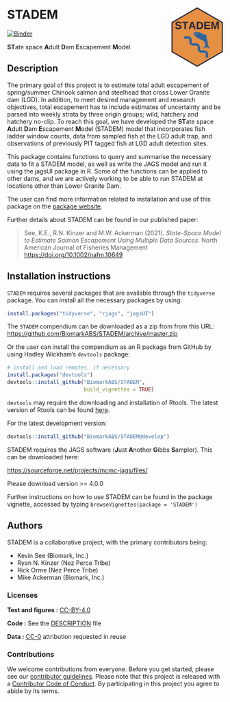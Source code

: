 
<!-- README.md is generated from README.Rmd. Please edit that file -->

# STADEM <a href='https://github.com/KevinSee/STADEM'><img src='man/figures/logo.png' align="right" height="139" /></a>

[![Binder](https://mybinder.org/badge_logo.svg)](https://mybinder.org/v2/gh/BiomarkABS/STADEM/master?urlpath=rstudio)

**ST**ate space **A**dult **D**am **E**scapement **M**odel

## Description

The primary goal of this project is to estimate total adult escapement
of spring/summer Chinook salmon and steelhead that cross Lower Granite
dam (LGD). In addition, to meet desired management and research
objectives, total escapement has to include estimates of uncertainty and
be parsed into weekly strata by three origin groups; wild, hatchery and
hatchery no-clip. To reach this goal, we have developed the **ST**ate
space **A**dult **D**am **E**scapement **M**odel (STADEM) model that
incorporates fish ladder window counts, data from sampled fish at the
LGD adult trap, and observations of previously PIT tagged fish at LGD
adult detection sites.

This package contains functions to query and summarise the necessary
data to fit a STADEM model, as well as write the JAGS model and run it
using the jagsUI package in R. Some of the functions can be applied to
other dams, and we are actively working to be able to run STADEM at
locations other than Lower Granite Dam.

The user can find more information related to installation and use of
this package on the [package
website](https://kevinsee.github.io/STADEM/).

Further details about STADEM can be found in our published paper:

> See, K.E., R.N. Kinzer and M.W. Ackerman (2021). *State-Space Model to
> Estimate Salmon Escapement Using Multiple Data Sources*. North
> American Journal of Fisheries Management
> <https://doi.org/10.1002/nafm.10649>

## Installation instructions

`STADEM` requires several packages that are available through the
`tidyverse` package. You can install all the necessary packages by
using:

``` r
install.packages("tidyverse", "rjags", "jagsUI")
```

The `STADEM` compendium can be downloaded as a zip from from this URL:
<https://github.com/BiomarkABS/STADEM/archive/master.zip>

Or the user can install the compendium as an R package from GitHub by
using Hadley Wickham’s `devtools` package:

``` r
# install and load remotes, if necessary
install.packages("devtools")
devtools::install_github("BiomarkABS/STADEM", 
                         build_vignettes = TRUE)
```

`devtools` may require the downloading and installation of Rtools. The
latest version of Rtools can be found
[here](https://cran.r-project.org/bin/windows/Rtools/).

For the latest development version:

``` r
devtools::install_github("BiomarkABS/STADEM@develop")
```

STADEM requires the JAGS software (**J**ust **A**nother **G**ibbs
**S**ampler). This can be downloaded here:

<https://sourceforge.net/projects/mcmc-jags/files/>

Please download version \>= 4.0.0

Further instructions on how to use STADEM can be found in the package
vignette, accessed by typing `browseVignettes(package = 'STADEM')`

## Authors

STADEM is a collaborative project, with the primary contributors being:

  - Kevin See (Biomark, Inc.)
  - Ryan N. Kinzer (Nez Perce Tribe)
  - Rick Orme (Nez Perce Tribe)
  - Mike Ackerman (Biomark, Inc.)

### Licenses

**Text and figures :**
[CC-BY-4.0](http://creativecommons.org/licenses/by/4.0/)

**Code :** See the [DESCRIPTION](DESCRIPTION) file

**Data :** [CC-0](http://creativecommons.org/publicdomain/zero/1.0/)
attribution requested in reuse

### Contributions

We welcome contributions from everyone. Before you get started, please
see our [contributor guidelines](CONTRIBUTING.md). Please note that this
project is released with a [Contributor Code of Conduct](CONDUCT.md). By
participating in this project you agree to abide by its terms.
